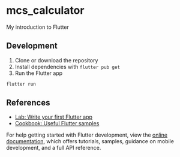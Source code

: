 # mcs_calculator

My introduction to Flutter

## Development

1. Clone or download the repository
2. Install dependencies with `flutter pub get`
3. Run the Flutter app

```bash
flutter run
```

## References

- [Lab: Write your first Flutter app](https://docs.flutter.dev/get-started/codelab)
- [Cookbook: Useful Flutter samples](https://docs.flutter.dev/cookbook)

For help getting started with Flutter development, view the
[online documentation](https://docs.flutter.dev/), which offers tutorials,
samples, guidance on mobile development, and a full API reference.
